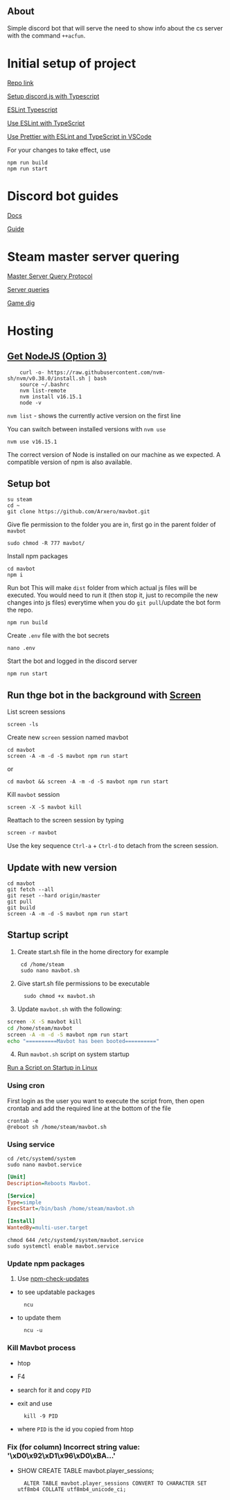 ## About

Simple discord bot that will serve the need to show info about the cs server with the command `++acfun`.

# Initial setup of project

[Repo link](https://github.com/Arxero/mavbot)

[Setup discord.js with Typescript](https://www.freecodecamp.org/news/build-a-100-days-of-code-discord-bot-with-typescript-mongodb-and-discord-js-13/)

[ESLint Typescript](https://typescript-eslint.io/docs/linting/)

[Use ESLint with TypeScript](https://khalilstemmler.com/blogs/typescript/eslint-for-typescript/)

[Use Prettier with ESLint and TypeScript in VSCode](https://khalilstemmler.com/blogs/tooling/prettier/)


For your changes to take effect, use 

    npm run build
    npm run start

# Discord bot guides

[Docs](https://discord.js.org/#/docs/discord.js/stable/general/welcome)

[Guide](https://discordjs.guide/creating-your-bot/creating-commands.html#command-deployment-script)

# Steam master server quering
[Master Server Query Protocol](https://developer.valvesoftware.com/wiki/Master_Server_Query_Protocol#Sample_query)

[Server queries](https://developer.valvesoftware.com/wiki/Server_queries)

[Game dig](https://www.npmjs.com/package/gamedig)

# Hosting
## [Get NodeJS (Option 3)](https://www.digitalocean.com/community/tutorials/how-to-install-node-js-on-ubuntu-20-04)

        curl -o- https://raw.githubusercontent.com/nvm-sh/nvm/v0.38.0/install.sh | bash
        source ~/.bashrc
        nvm list-remote
        nvm install v16.15.1
        node -v

`nvm list` - shows the currently active version on the first line

You can switch between installed versions with `nvm use`

    nvm use v16.15.1

The correct version of Node is installed on our machine as we expected. A compatible version of npm is also available.
## Setup bot

    su steam
    cd ~
    git clone https://github.com/Arxero/mavbot.git

Give fle permission to the folder you are in, first go in the parent folder of `mavbot`

    sudo chmod -R 777 mavbot/

Install npm packages

    cd mavbot
    npm i

Run bot
This will make `dist` folder from which actual js files will be executed. You would need to run it (then stop it, just to recompile the new changes into js files) everytime when you do `git pull`/update the bot form the repo.

    npm run build

Create `.env` file with the bot secrets

    nano .env
    
Start the bot and logged in the discord server

    npm run start

## Run thge bot in the background with [Screen](https://linuxize.com/post/how-to-use-linux-screen/)

List screen sessions

    screen -ls

Create new `screen` session named mavbot

    cd mavbot
    screen -A -m -d -S mavbot npm run start

or

    cd mavbot && screen -A -m -d -S mavbot npm run start

Kill `mavbot` session

    screen -X -S mavbot kill

Reattach to the screen session by typing
    
    screen -r mavbot

Use the key sequence `Ctrl-a` + `Ctrl-d` to detach from the screen session.

## Update with new version
    cd mavbot
    git fetch --all
    git reset --hard origin/master
    git pull
    git build
    screen -A -m -d -S mavbot npm run start

## Startup script

1. Create start.sh file in the home directory for example

        cd /home/steam
        sudo nano mavbot.sh

2. Give start.sh file permissions to be executable

         sudo chmod +x mavbot.sh

3. Update `mavbot.sh` with the following:

```sh
screen -X -S mavbot kill
cd /home/steam/mavbot
screen -A -m -d -S mavbot npm run start
echo "==========Mavbot has been booted=========="
```
4. Run `mavbot.sh` script on system startup

[Run a Script on Startup in Linux](https://www.baeldung.com/linux/run-script-on-startup)
### Using cron

First login as the user you want to execute the script from, then open crontab and add the required line at the bottom of the file

    crontab -e
    @reboot sh /home/steam/mavbot.sh

### Using service

    cd /etc/systemd/system
    sudo nano mavbot.service

```ini
[Unit]
Description=Reboots Mavbot.  

[Service]
Type=simple
ExecStart=/bin/bash /home/steam/mavbot.sh           

[Install]
WantedBy=multi-user.target
```

    chmod 644 /etc/systemd/system/mavbot.service
    sudo systemctl enable mavbot.service


### Update npm packages

1. Use [npm-check-updates](https://www.npmjs.com/package/npm-check-updates)

-   to see updatable packages

          ncu

-   to update them

          ncu -u

### Kill Mavbot process
- htop
- F4
- search for it and copy `PID`
- exit and use

        kill -9 PID

- where `PID` is the id you copied from htop

### Fix (for column) Incorrect string value: '\xD0\x92\xD1\x96\xD0\xBA...'
- SHOW CREATE TABLE mavbot.player_sessions;

        ALTER TABLE mavbot.player_sessions CONVERT TO CHARACTER SET utf8mb4 COLLATE utf8mb4_unicode_ci;